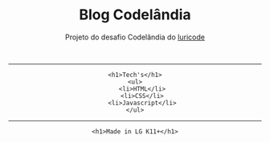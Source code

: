 <div align="center">
    <h1>Blog Codelândia</h1>
    <p>Projeto do desafio Codelândia do <a href="https://instagram/iuricode" />Iuricode</a></p>
    <br />

---

    <h1>Tech's</h1>
    <ul>
        <li>HTML</li>
        <li>CSS</li>
        <li>Javascript</li>
    </ul>

---

    <h1>Made in LG K11+</h1>
</div>
